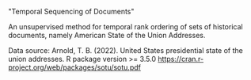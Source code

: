 "Temporal Sequencing of Documents"

An unsupervised method for temporal rank ordering of sets of historical documents, namely American State of the Union Addresses.

Data source: Arnold, T. B. (2022). United States presidential state of the union addresses. R package version >= 3.5.0
https://cran.r-project.org/web/packages/sotu/sotu.pdf

